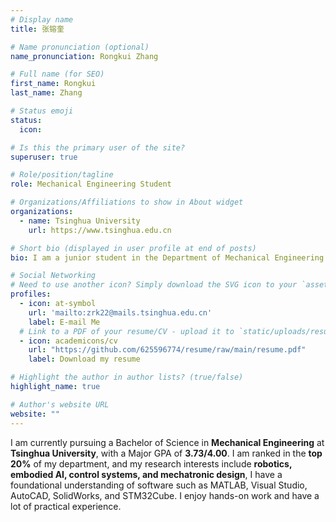 ```yaml
---
# Display name
title: 张镕奎

# Name pronunciation (optional)
name_pronunciation: Rongkui Zhang

# Full name (for SEO)
first_name: Rongkui
last_name: Zhang

# Status emoji
status:
  icon:

# Is this the primary user of the site?
superuser: true

# Role/position/tagline
role: Mechanical Engineering Student

# Organizations/Affiliations to show in About widget
organizations:
  - name: Tsinghua University
    url: https://www.tsinghua.edu.cn

# Short bio (displayed in user profile at end of posts)
bio: I am a junior student in the Department of Mechanical Engineering at Tsinghua University. Research interests include robotics control, trajectory planning, and related fields. I have a foundational understanding of software such as MATLAB, Visual Studio, AutoCAD, SolidWorks, and STM32Cube.

# Social Networking
# Need to use another icon? Simply download the SVG icon to your `assets/media/icons/` folder.
profiles:
  - icon: at-symbol
    url: 'mailto:zrk22@mails.tsinghua.edu.cn'
    label: E-mail Me
  # Link to a PDF of your resume/CV - upload it to `static/uploads/resume.pdf`
  - icon: academicons/cv
    url: "https://github.com/625596774/resume/raw/main/resume.pdf"
    label: Download my resume

# Highlight the author in author lists? (true/false)
highlight_name: true

# Author's website URL
website: ""
---
```


I am currently pursuing a Bachelor of Science in **Mechanical Engineering** at **Tsinghua University**, with a Major GPA of **3.73/4.00**. I am ranked in the **top 20%** of my department, and my research interests include **robotics, embodied AI, control systems, and mechatronic design**, I have a foundational understanding of software such as MATLAB, Visual Studio, AutoCAD, SolidWorks, and STM32Cube. I enjoy hands-on work and have a lot of practical experience.